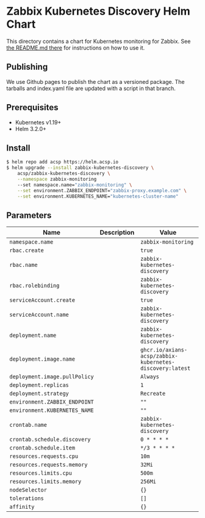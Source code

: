 # Zabbix Kubernetes Discovery Helm Chart

This directory contains a chart for Kubernetes monitoring for Zabbix.
See [the README.md there](./zabbix-kubernetes-discovery/README.md) for
instructions on how to use it.

## Publishing

We use Github pages to publish the chart as a versioned package. The
tarballs and index.yaml file are updated with a script in that branch.

## Prerequisites

* Kubernetes v1.19+
* Helm 3.2.0+

## Install

```bash
$ helm repo add acsp https://helm.acsp.io
$ helm upgrade --install zabbix-kubernetes-discovery \
    acsp/zabbix-kubernetes-discovery \
    --namespace zabbix-monitoring
    --set namespace.name="zabbix-monitoring" \
    --set environment.ZABBIX_ENDPOINT="zabbix-proxy.example.com" \
    --set environment.KUBERNETES_NAME="kubernetes-cluster-name"
```

## Parameters

| Name                           | Description | Value |
|--------------------------------|-------------|-------|
| `namespace.name`               | | `zabbix-monitoring` |
| `rbac.create`                  | | `true` |
| `rbac.name`                    | | `zabbix-kubernetes-discovery` |
| `rbac.rolebinding`             | | `zabbix-kubernetes-discovery` |
| `serviceAccount.create`        | | `true` |
| `serviceAccount.name`          | | `zabbix-kubernetes-discovery` |
| `deployment.name`              | | `zabbix-kubernetes-discovery` |
| `deployment.image.name`        | | `ghcr.io/axians-acsp/zabbix-kubernetes-discovery:latest` |
| `deployment.image.pullPolicy`  | | `Always` |
| `deployment.replicas`          | | `1` |
| `deployment.strategy`          | | `Recreate` |
| `environment.ZABBIX_ENDPOINT`  | | `""` |
| `environment.KUBERNETES_NAME`  | | `""` |
| `crontab.name`                 | | `zabbix-kubernetes-discovery` |
| `crontab.schedule.discovery`   | | `0 * * * *` |
| `crontab.schedule.item`        | | `*/3 * * * *` |
| `resources.requests.cpu`       | | `10m` |
| `resources.requests.memory`    | | `32Mi` |
| `resources.limits.cpu`         | | `500m` |
| `resources.limits.memory`      | | `256Mi` |
| `nodeSelector`                 | | `{}` |
| `tolerations`                  | | `[]` |
| `affinity`                     | | `{}` |
